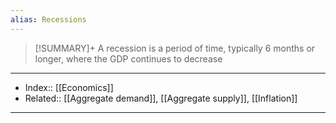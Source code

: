 ```yaml
---
alias: Recessions
---
```

> [!SUMMARY]+
> A recession is a period of time, typically 6 months or longer, where the GDP continues to decrease



---
- Index:: [[Economics]] 
- Related:: [[Aggregate demand]], [[Aggregate supply]], [[Inflation]]
---